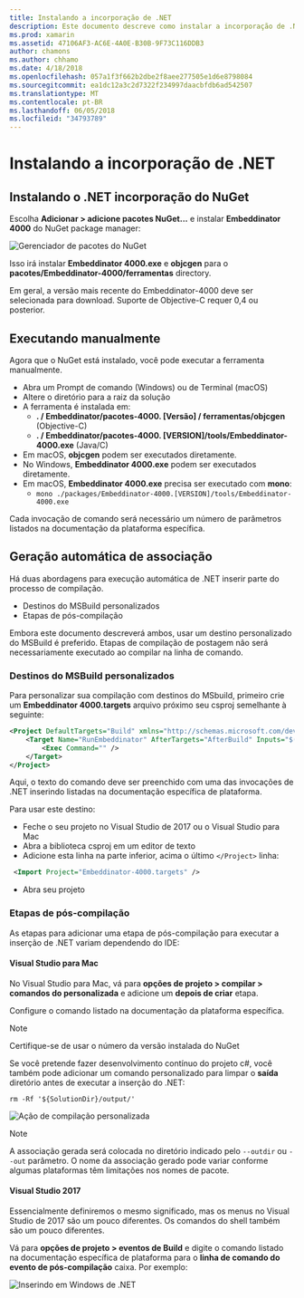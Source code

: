 ```yaml
---
title: Instalando a incorporação de .NET
description: Este documento descreve como instalar a incorporação de .NET. Ele discute como executar a ferramenta manualmente, como associações de gerar automaticamente, como usar personalizados destinos do MSBuild e etapas necessárias de pós-compilação.
ms.prod: xamarin
ms.assetid: 47106AF3-AC6E-4A0E-B30B-9F73C116DDB3
author: chamons
ms.author: chhamo
ms.date: 4/18/2018
ms.openlocfilehash: 057a1f3f662b2dbe2f8aee277505e1d6e8798084
ms.sourcegitcommit: ea1dc12a3c2d7322f234997daacbfdb6ad542507
ms.translationtype: MT
ms.contentlocale: pt-BR
ms.lasthandoff: 06/05/2018
ms.locfileid: "34793789"
---
```

# <a name="installing-net-embedding"></a>Instalando a incorporação de .NET

## <a name="installing-net-embedding-from-nuget"></a>Instalando o .NET incorporação do NuGet

Escolha **Adicionar > adicione pacotes NuGet...**  e instalar **Embeddinator 4000** do NuGet package manager:

![Gerenciador de pacotes do NuGet](images/visualstudionuget.png)

Isso irá instalar **Embeddinator 4000.exe** e **objcgen** para o **pacotes/Embeddinator-4000/ferramentas** directory.

Em geral, a versão mais recente do Embeddinator-4000 deve ser selecionada para download. Suporte de Objective-C requer 0,4 ou posterior.

## <a name="running-manually"></a>Executando manualmente

Agora que o NuGet está instalado, você pode executar a ferramenta manualmente.

- Abra um Prompt de comando (Windows) ou de Terminal (macOS)
- Altere o diretório para a raiz da solução
- A ferramenta é instalada em:
    - **. / Embeddinator/pacotes-4000. [Versão] / ferramentas/objcgen** (Objective-C)
    - **. / Embeddinator/pacotes-4000. [VERSION]/tools/Embeddinator-4000.exe** (Java/C) 
- Em macOS, **objcgen** podem ser executados diretamente. 
- No Windows, **Embeddinator 4000.exe** podem ser executados diretamente.
- Em macOS, **Embeddinator 4000.exe** precisa ser executado com **mono**: 
    - `mono ./packages/Embeddinator-4000.[VERSION]/tools/Embeddinator-4000.exe`

Cada invocação de comando será necessário um número de parâmetros listados na documentação da plataforma específica.

## <a name="automatic-binding-generation"></a>Geração automática de associação

Há duas abordagens para execução automática de .NET inserir parte do processo de compilação.

- Destinos do MSBuild personalizados
- Etapas de pós-compilação

Embora este documento descreverá ambos, usar um destino personalizado do MSBuild é preferido. Etapas de compilação de postagem não será necessariamente executado ao compilar na linha de comando.

### <a name="custom-msbuild-targets"></a>Destinos do MSBuild personalizados

Para personalizar sua compilação com destinos do MSbuild, primeiro crie um **Embeddinator 4000.targets** arquivo próximo seu csproj semelhante à seguinte:

```xml
<Project DefaultTargets="Build" xmlns="http://schemas.microsoft.com/developer/msbuild/2003">
    <Target Name="RunEmbeddinator" AfterTargets="AfterBuild" Inputs="$(OutputPath)/$(AssemblyName).dll" Outputs="$(IntermediateOutputPath)/Embeddinator/$(AssemblyName).framework/$(AssemblyName)">
        <Exec Command="" />
    </Target>
</Project>
```

Aqui, o texto do comando deve ser preenchido com uma das invocações de .NET inserindo listadas na documentação específica de plataforma.

Para usar este destino:

- Feche o seu projeto no Visual Studio de 2017 ou o Visual Studio para Mac
- Abra a biblioteca csproj em um editor de texto
- Adicione esta linha na parte inferior, acima o último `</Project>` linha:

```xml
 <Import Project="Embeddinator-4000.targets" />
```

- Abra seu projeto

### <a name="post-build-steps"></a>Etapas de pós-compilação

As etapas para adicionar uma etapa de pós-compilação para executar a inserção de .NET variam dependendo do IDE:

#### <a name="visual-studio-for-mac"></a>Visual Studio para Mac

No Visual Studio para Mac, vá para **opções de projeto > compilar > comandos do personalizada** e adicione um **depois de criar** etapa.

Configure o comando listado na documentação da plataforma específica.

> [!NOTE]
> Certifique-se de usar o número da versão instalada do NuGet

Se você pretende fazer desenvolvimento contínuo do projeto c#, você também pode adicionar um comando personalizado para limpar o **saída** diretório antes de executar a inserção do .NET:

```shell
rm -Rf '${SolutionDir}/output/'
```

![Ação de compilação personalizada](images/visualstudiocustombuild.png)

> [!NOTE]
> A associação gerada será colocada no diretório indicado pelo `--outdir` ou `--out` parâmetro. O nome da associação gerado pode variar conforme algumas plataformas têm limitações nos nomes de pacote.

#### <a name="visual-studio-2017"></a>Visual Studio 2017

Essencialmente definiremos o mesmo significado, mas os menus no Visual Studio de 2017 são um pouco diferentes. Os comandos do shell também são um pouco diferentes.

Vá para **opções de projeto > eventos de Build** e digite o comando listado na documentação específica de plataforma para o **linha de comando do evento de pós-compilação** caixa. Por exemplo:

![Inserindo em Windows de .NET](images/visualstudiowindows.png)
